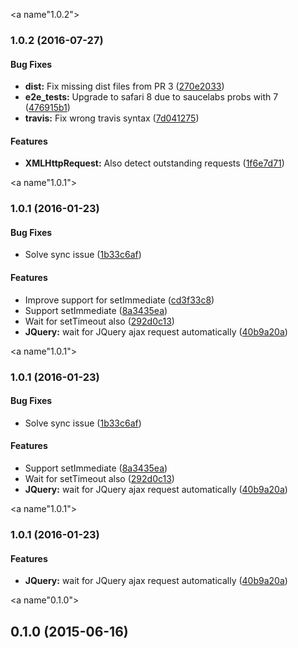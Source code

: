<a name"1.0.2"></a>
### 1.0.2 (2016-07-27)


#### Bug Fixes

* **dist:** Fix missing dist files from PR 3 ([270e2033](https://github.com/alfonso-presa/protractor-testability-plugin/commit/270e2033))
* **e2e_tests:** Upgrade to safari 8 due to saucelabs probs with 7 ([476915b1](https://github.com/alfonso-presa/protractor-testability-plugin/commit/476915b1))
* **travis:** Fix wrong travis syntax ([7d041275](https://github.com/alfonso-presa/protractor-testability-plugin/commit/7d041275))


#### Features

* **XMLHttpRequest:** Also detect outstanding requests ([1f6e7d71](https://github.com/alfonso-presa/protractor-testability-plugin/commit/1f6e7d71))


<a name"1.0.1"></a>
### 1.0.1 (2016-01-23)


#### Bug Fixes

* Solve sync issue ([1b33c6af](https://github.com/alfonso-presa/protractor-testability-plugin/commit/1b33c6af))


#### Features

* Improve support for setImmediate ([cd3f33c8](https://github.com/alfonso-presa/protractor-testability-plugin/commit/cd3f33c8))
* Support setImmediate ([8a3435ea](https://github.com/alfonso-presa/protractor-testability-plugin/commit/8a3435ea))
* Wait for setTimeout also ([292d0c13](https://github.com/alfonso-presa/protractor-testability-plugin/commit/292d0c13))
* **JQuery:** wait for JQuery ajax request automatically ([40b9a20a](https://github.com/alfonso-presa/protractor-testability-plugin/commit/40b9a20a))


<a name"1.0.1"></a>
### 1.0.1 (2016-01-23)


#### Bug Fixes

* Solve sync issue ([1b33c6af](https://github.com/alfonso-presa/protractor-testability-plugin/commit/1b33c6af))


#### Features

* Support setImmediate ([8a3435ea](https://github.com/alfonso-presa/protractor-testability-plugin/commit/8a3435ea))
* Wait for setTimeout also ([292d0c13](https://github.com/alfonso-presa/protractor-testability-plugin/commit/292d0c13))
* **JQuery:** wait for JQuery ajax request automatically ([40b9a20a](https://github.com/alfonso-presa/protractor-testability-plugin/commit/40b9a20a))


<a name"1.0.1"></a>
### 1.0.1 (2016-01-23)


#### Features

* **JQuery:** wait for JQuery ajax request automatically ([40b9a20a](https://github.com/alfonso-presa/protractor-testability-plugin/commit/40b9a20a))


<a name"0.1.0"></a>
## 0.1.0 (2015-06-16)

